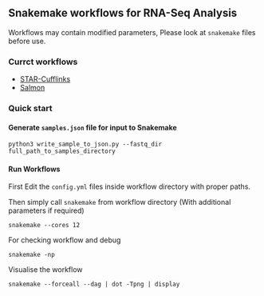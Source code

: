 ## Snakemake workflows for RNA-Seq Analysis

Workflows may contain modified parameters, Please look at `snakemake` files before use.

### Currct workflows
* [STAR-Cufflinks](./STAR-Cufflinks)
* [Salmon](./Salmon)

### Quick start

#### Generate `samples.json` file for input to Snakemake
```
python3 write_sample_to_json.py --fastq_dir full_path_to_samples_directory
```

#### Run Workflows
First Edit the `config.yml` files inside workflow directory with proper paths.

Then simply call `snakemake` from workflow directory (With additional parameters if required)
```
snakemake --cores 12
```

For checking workflow and debug
```
snakemake -np
```

Visualise the workflow
```
snakemake --forceall --dag | dot -Tpng | display
```

